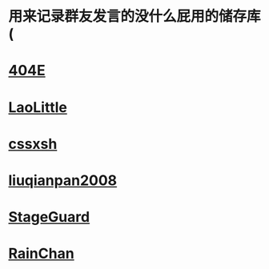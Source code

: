 # 用来记录群友发言的没什么屁用的储存库(

# [404E](./pic/4o4E)

# [LaoLittle](./pic/LaoLittle)

# [cssxsh](./pic/cssxsh)

# [liuqianpan2008](./pic/liuqianpan2008)

# [StageGuard](./pic/StageGuard)

# [RainChan](./pic/RainChan)

